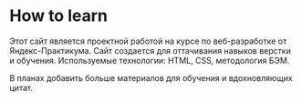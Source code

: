 # How to learn

Этот сайт является проектной работой на курсе по веб-разработке от Яндекс-Практикума. Сайт создается для оттачивания навыков верстки и обучения. Используемые технологии: HTML, CSS, методология БЭМ.

В планах добавить больше материалов для обучения и вдохновляющих цитат.


